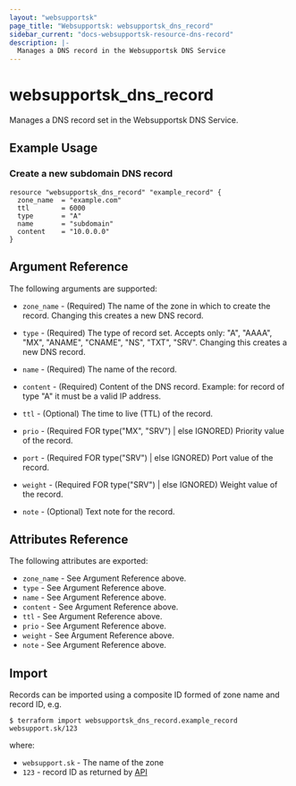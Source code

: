 ```yaml
---
layout: "websupportsk"
page_title: "Websupportsk: websupportsk_dns_record"
sidebar_current: "docs-websupportsk-resource-dns-record"
description: |-
  Manages a DNS record in the Websupportsk DNS Service
---
```


# websupportsk\_dns\_record

Manages a DNS record set in the Websupportsk DNS Service.

## Example Usage

### Create a new subdomain DNS record

```hcl
resource "websupportsk_dns_record" "example_record" {
  zone_name  = "example.com"
  ttl        = 6000
  type       = "A"
  name       = "subdomain"
  content    = "10.0.0.0"
}
```

## Argument Reference

The following arguments are supported:

* `zone_name` - (Required) The name of the zone in which to create the record.
  Changing this creates a new DNS record.

* `type` - (Required) The type of record set. Accepts only: "A", "AAAA", "MX", "ANAME", "CNAME", "NS", "TXT", "SRV".
  Changing this creates a new DNS record.

* `name` - (Required) The name of the record.

* `content` - (Required) Content of the DNS record. Example: for record of type "A" it must be a valid IP address.

* `ttl` - (Optional) The time to live (TTL) of the record.

* `prio` - (Required FOR type("MX", "SRV") | else IGNORED) Priority value of the record.

* `port` - (Required FOR type("SRV") | else IGNORED) Port value of the record.

* `weight` - (Required FOR type("SRV") | else IGNORED) Weight value of the record.

* `note` - (Optional) Text note for the record.



## Attributes Reference

The following attributes are exported:

* `zone_name` - See Argument Reference above.
* `type` - See Argument Reference above.
* `name` - See Argument Reference above.
* `content` - See Argument Reference above.
* `ttl` - See Argument Reference above.
* `prio` - See Argument Reference above.
* `weight` - See Argument Reference above.
* `note` - See Argument Reference above.

## Import

Records can be imported using a composite ID formed of zone name and record ID, e.g.

```
$ terraform import websupportsk_dns_record.example_record websupport.sk/123
```

where:

* `websupport.sk` - The name of the zone
* `123` - record ID as returned by [API](https://rest.websupport.sk/docs/v1.zone#records)
